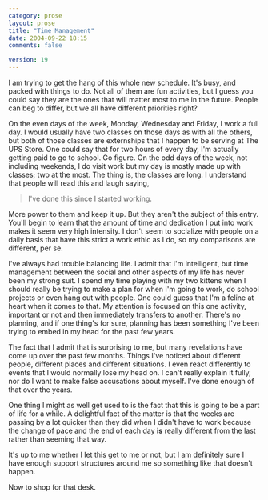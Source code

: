```yaml
---
category: prose
layout: prose
title: "Time Management"
date: 2004-09-22 18:15
comments: false

version: 19
---
```


I am trying to get the hang of this whole new schedule. It's busy, and packed with things to do. Not all of them are fun activities, but I guess you could say they are the ones that will matter most to me in the future. People can beg to differ, but we all have different priorities right?

On the even days of the week, Monday, Wednesday and Friday, I work a full day. I would usually have two classes on those days as with all the others, but both of those classes are externships that I happen to be serving at The UPS Store. One could say that for two hours of every day, I'm actually getting paid to go to school. Go figure. On the odd days of the week, not including weekends, I do visit work but my day is mostly made up with classes; two at the most. The thing is, the classes are long. I understand that people will read this and laugh saying,

> I've done this since I started working.

More power to them and keep it up. But they aren't the subject of this entry. You'll begin to learn that the amount of time and dedication I put into work makes it seem very high intensity. I don't seem to socialize with people on a daily basis that have this strict a work ethic as I do, so my comparisons are different, per se.

I've always had trouble balancing life. I admit that I'm intelligent, but time management between the social and other aspects of my life has never been my strong suit. I spend my time playing with my two kittens when I should really be trying to make a plan for when I'm going to work, do school projects or even hang out with people. One could guess that I'm a feline at heart when it comes to that. My attention is focused on this one activity, important or not and then immediately transfers to another. There's no planning, and if one thing's for sure, planning has been something I've been trying to embed in my head for the past few years.

The fact that I admit that is surprising to me, but many revelations have come up over the past few months. Things I've noticed about different people, different places and different situations. I even react differently to events that I would normally lose my head on. I can't really explain it fully, nor do I want to make false accusations about myself. I've done enough of that over the years.

One thing I might as well get used to is the fact that this is going to be a part of life for a while. A delightful fact of the matter is that the weeks are passing by a lot quicker than they did when I didn't have to work because the change of pace and the end of each day **is** really different from the last rather than seeming that way.

It's up to me whether I let this get to me or not, but I am definitely sure I have enough support structures around me so something like that doesn't happen.

Now to shop for that desk.
